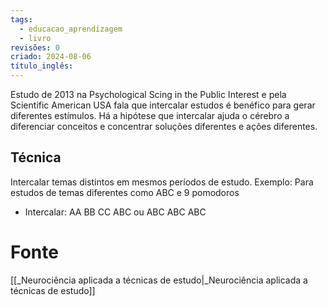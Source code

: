 ```yaml
---
tags:
  - educacao_aprendizagem
  - livro
revisões: 0
criado: 2024-08-06
título_inglês:
---
```

Estudo de 2013 na Psychological Scing in the Public Interest e pela Scientific American USA fala que intercalar estudos é benéfico para gerar diferentes estímulos. Há a hipótese que intercalar ajuda o cérebro a diferenciar conceitos e concentrar soluções diferentes e ações diferentes.

## Técnica

Intercalar temas distintos em mesmos períodos de estudo. Exemplo: Para estudos de temas diferentes como ABC e 9 pomodoros
- Intercalar: AA BB CC ABC ou ABC ABC ABC
# Fonte
[[_Neurociência aplicada a técnicas de estudo|_Neurociência aplicada a técnicas de estudo]]